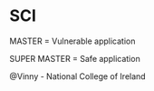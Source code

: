 # SCI



MASTER = Vulnerable application

SUPER MASTER = Safe application


@Vinny - National College of Ireland
